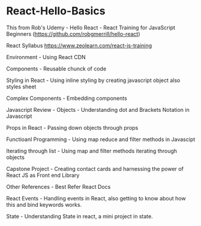 # React-Hello-Basics
This from Rob's Udemy - Hello React - React Training for JavaScript Beginners (https://github.com/robgmerrill/hello-react)


React Syllabus 
https://www.zeolearn.com/react-js-training

Environment - Using React CDN

Components - Reusable chunck of code

Styling in React - Using inline styling by creating javascript object also styles sheet

Complex Components - Embedding components 

Javascript Review - Objects - Understanding dot and Brackets Notation in Javascript

Props in React - Passing down objects through props

Functioanl Programming - Using map reduce and filter methods in Javascipt 

Iterating through list - Using map and filter methods iterating through objects

Capstone Project - Creating contact cards and harnessing the power of React JS as Front end Library

Other References - Best Refer React Docs

React Events - Handling events in React, also getting to know about how this and bind keywords works.

State - Understanding State in react, a mini project in state.

